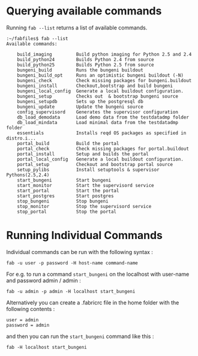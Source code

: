 

# Querying available commands #

Running `fab --list` returns a list of available commands.

```
:~/fabfiles$ fab --list
Available commands:

    build_imaging         Build python imaging for Python 2.5 and 2.4
    build_python24        Builds Python 2.4 from source
    build_python25        Builds Python 2.5 from source
    bungeni_build         Runs the bungeni buildout
    bungeni_build_opt     Runs an optimistic bungeni buildout (-N)
    bungeni_check         Check missing packages for bungeni.buildout
    bungeni_install       Checkout,bootstrap and build bungeni
    bungeni_local_config  Generate a local buildout configuration.
    bungeni_setup         Checks out  & bootstrap bungeni source
    bungeni_setupdb       Sets up the postgresql db
    bungeni_update        Update the bungeni source
    config_supervisord    Generates the supervisor configuration
    db_load_demodata      Load demo data from the testdatadmp folder
    db_load_mindata       Load minimal data from the testdatadmp folder
    essentials            Installs reqd OS packages as specified in distro.i...
    portal_build          Build the portal
    portal_check          Check missing packages for portal.buildout
    portal_install        Setup and builds the portal
    portal_local_config   Generate a local buildout configuration.
    portal_setup          Checkout and bootstrap portal source
    setup_pylibs          Install setuptools & supervisor  Pythons(2.5,2.4)
    start_bungeni         Start bungeni
    start_monitor         Start the supervisord service
    start_portal          Start the portal
    start_postgres        Start postgres
    stop_bungeni          Stop bungeni
    stop_monitor          Stop the supervisord service
    stop_portal           Stop the portal

```

# Running Individual Commands #

Individual commands can be run with the following syntax :

```
fab -u user -p password -H host-name command-name
```

For e.g. to run a command `start_bungeni` on the localhost with user-name and password admin / admin :

```
fab -u admin -p admin -H localhost start_bungeni
```

Alternatively you can create a .fabricrc file in the home folder with the following contents :

```
user = admin
password = admin
```

and then you can run the `start_bungeni` command like this :

```
fab -H localhost start_bungeni
```

